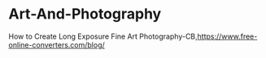 Art-And-Photography
===================

How to Create Long Exposure Fine Art Photography-CB,https://www.free-online-converters.com/blog/
